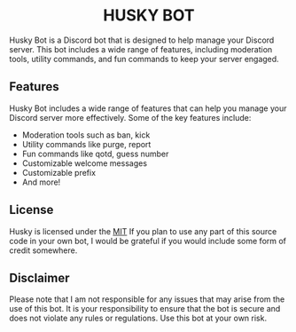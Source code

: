 <h1 align="center">HUSKY BOT</h1>

Husky Bot is a Discord bot that is designed to help manage your Discord server. This bot includes a wide range of features, including moderation tools, utility commands, and fun commands to keep your server engaged.

## Features
Husky Bot includes a wide range of features that can help you manage your Discord server more effectively. Some of the key features include:

* Moderation tools such as ban, kick
* Utility commands like purge, report
* Fun commands like qotd, guess number
* Customizable welcome messages
* Customizable prefix
* And more!

## License

Husky is licensed under the [MIT](LICENSE) If you plan to use any part of this source code in your own bot, I would be grateful if you would include some form of credit somewhere.

## Disclaimer
Please note that I am not responsible for any issues that may arise from the use of this bot. It is your responsibility to ensure that the bot is secure and does not violate any rules or regulations. Use this bot at your own risk.
